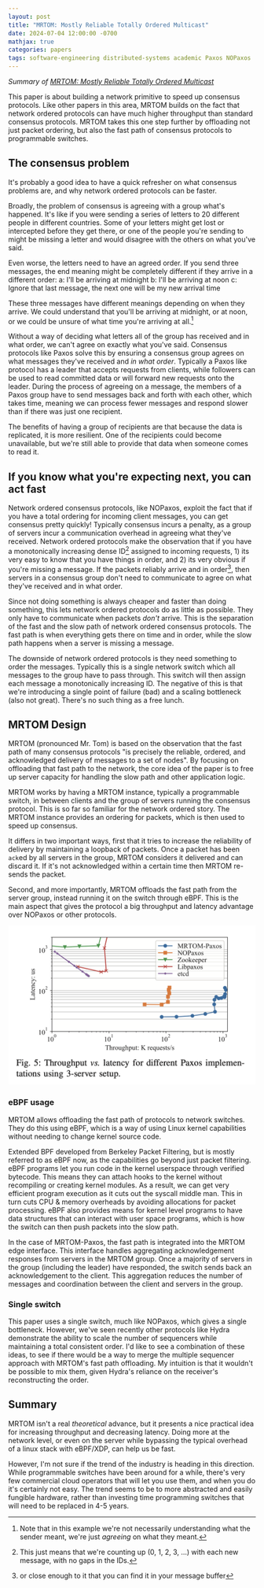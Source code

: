 ```yaml
---
layout: post
title: "MRTOM: Mostly Reliable Totally Ordered Multicast"
date: 2024-07-04 12:00:00 -0700
mathjax: true
categories: papers
tags: software-engineering distributed-systems academic Paxos NOPaxos
---
```


_Summary of [MRTOM: Mostly Reliable Totally Ordered Multicast](https://ieeexplore.ieee.org/document/10272412)_


This paper is about building a network primitive to speed up consensus protocols. Like other papers in this area, MRTOM builds on the fact that network ordered protocols can have much higher throughput than standard consensus protocols. MRTOM takes this one step further by offloading not just packet ordering, but also the fast path of consensus protocols to programmable switches. 

<!--more-->

## The consensus problem

It's probably a good idea to have a quick refresher on what consensus problems are, and why network ordered protocols can be faster. 

Broadly, the problem of consensus is agreeing with a group what's happened. It's like if you were sending a series of letters to 20 different people in different countries. Some of your letters might get lost or intercepted before they get there, or one of the people you're sending to might be missing a letter and would disagree with the others on what you've said. 

Even worse, the letters need to have an agreed order. If you send three messages, the end meaning might be completely different if they arrive in a different order:
a: I'll be arriving at midnight
b: I'll be arriving at noon
c: Ignore that last message, the next one will be my new arrival time

These three messages have different meanings depending on when they arrive. We could understand that you'll be arriving at midnight, or at noon, or we could be unsure of what time you're arriving at all.[^1]

[^1]: Note that in this example we're not necessarily understanding what the sender meant, we're just *agreeing* on what they meant. 

Without a way of deciding what letters all of the group has received and in what order, we can't agree on exactly what you've said. Consensus protocols like Paxos solve this by ensuring a consensus group agrees on what messages they've received and _in what order_. Typically a Paxos like protocol has a leader that accepts requests from clients, while followers can be used to read committed data or will forward new requests onto the leader. During the process of agreeing on a message, the members of a Paxos group have to send messages back and forth with each other, which takes time, meaning we can process fewer messages and respond slower than if there was just one recipient. 

The benefits of having a group of recipients are that because the data is replicated, it is more resilient. One of the recipients could become unavailable, but we're still able to provide that data when someone comes to read it. 

## If you know what you're expecting next, you can act fast

Network ordered consensus protocols, like NOPaxos, exploit the fact that if you have a total ordering for incoming client messages, you can get consensus pretty quickly! Typically consensus incurs a penalty, as a group of servers incur a communication overhead in agreeing what they've received. Network ordered protocols make the observation that if you have a monotonically increasing dense ID[^2] assigned to incoming requests, 1) its very easy to know that you have things in order, and 2) its very obvious if you're missing a message. If the packets reliably arrive and in order[^3], then servers in a consensus group don't need to communicate to agree on what they've received and in what order.

[^2]: This just means that we're counting up (0, 1, 2, 3, ...) with each new message, with no gaps in the IDs. 

[^3]: or close enough to it that you can find it in your message buffer

Since not doing something is always cheaper and faster than doing something, this lets network ordered protocols do as little as possible. They only have to communicate when packets _don't_ arrive. This is the separation of the fast and the slow path of network ordered consensus protocols. The fast path is when everything gets there on time and in order, while the slow path happens when a server is missing a message. 

The downside of network ordered protocols is they need something to order the messages. Typically this is a single network switch which all messages to the group have to pass through. This switch will then assign each message a monotonically increasing ID. The negative of this is that we're introducing a single point of failure (bad) and a scaling bottleneck (also not great). There's no such thing as a free lunch. 

## MRTOM Design

MRTOM (pronounced Mr. Tom) is based on the observation that the fast path of many consensus protocols "is precisely the reliable, ordered, and acknowledged delivery of messages to a set of nodes". By focusing on offloading that fast path to the network, the core idea of the paper is to free up server capacity for handling the slow path and other application logic.

MRTOM works by having a MRTOM instance, typically a programmable switch, in between clients and the group of servers running the consensus protocol. This is so far so familiar for the network ordered story. The MRTOM instance provides an ordering for packets, which is then used to speed up consensus.

It differs in two important ways, first that it tries to increase the reliability of delivery by maintaining a loopback of packets. Once a packet has been `ack`ed by all servers in the group, MRTOM considers it delivered and can discard it. If it's not acknowledged within a certain time then MRTOM re-sends the packet. 

Second, and more importantly, MRTOM offloads the fast path from the server group, instead running it on the switch through eBPF. This is the main aspect that gives the protocol a big throughput and latency advantage over NOPaxos or other protocols.

![A graph showing a comparison of throughput versus latency for different Paxos implementations in a 3 node setup. MRTOM-Paxos shows lower latency and higher throughput than the other implementations, with NOPaxos being next best.](/assets/2024/07/ThroughputComp.png)

### eBPF usage

MRTOM allows offloading the fast path of protocols to network switches. They do this using eBPF, which is a way of using Linux kernel capabilities without needing to change kernel source code. 

Extended BPF developed from Berkeley Packet Filtering, but is mostly referred to as eBPF now, as the capabilities go beyond just packet filtering. eBPF programs let you run code in the kernel userspace through verified bytecode. This means they can attach hooks to the kernel without recompiling or creating kernel modules. As a result, we can get very efficient program execution as it cuts out the syscall middle man. This in turn cuts CPU & memory overheads by avoiding allocations for packet processing. eBPF also provides means for kernel level programs to have data structures that can interact with user space programs, which is how the switch can then push packets into the slow path. 

In the case of MRTOM-Paxos, the fast path is integrated into the MRTOM edge interface. This interface handles aggregating acknowledgement responses from servers in the MRTOM group. Once a majority of servers in the group (including the leader) have responded, the switch sends back an acknowledgement to the client. This aggregation reduces the number of messages and coordination between the client and servers in the group.

### Single switch

This paper uses a single switch, much like NOPaxos, which gives a single bottleneck. However, we've seen recently other protocols like Hydra demonstrate the ability to scale the number of sequencers while maintaining a total consistent order. I'd like to see a combination of these ideas, to see if there would be a way to merge the multiple sequencer approach with MRTOM's fast path offloading. My intuition is that it wouldn't be possible to mix them, given Hydra's reliance on the receiver's reconstructing the order. 

## Summary

MRTOM isn't a real _theoretical_ advance, but it presents a nice practical idea for increasing throughput and decreasing latency. Doing more at the network level, or even on the server while bypassing the typical overhead of a linux stack with eBPF/XDP, can help us be fast. 

However, I'm not sure if the trend of the industry is heading in this direction. While programmable switches have been around for a while, there's very few commercial cloud operators that will let you use them, and when you do it's certainly not easy. The trend seems to be to more abstracted and easily fungible hardware, rather than investing time programming switches that will need to be replaced in 4-5 years. 